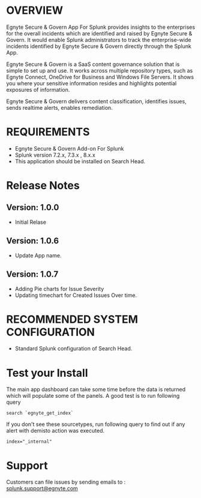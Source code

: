 # OVERVIEW

Egnyte Secure & Govern App For Splunk provides insights to the enterprises for the overall incidents which are identified and raised by Egnyte Secure & Govern. It would enable Splunk administrators to track the enterprise-wide incidents identified by Egnyte Secure & Govern directly through the Splunk App.

Egnyte Secure & Govern is a SaaS content governance solution that is simple to set up and use. It works across multiple repository types, such as Egnyte Connect, OneDrive for Business and Windows File Servers. It shows you where your sensitive information resides and highlights potential exposures of information.

Egnyte Secure & Govern delivers content classification, identifies issues, sends realtime alerts, enables remediation.



# REQUIREMENTS

* Egnyte Secure & Govern Add-on For Splunk
* Splunk version 7.2.x, 7.3.x , 8.x.x 
* This application should be installed on Search Head.

# Release Notes

## Version: 1.0.0
- Initial Relase

## Version: 1.0.6
- Update App name.

## Version: 1.0.7
- Adding Pie charts for Issue Severity
- Updating timechart for Created Issues Over time.

# RECOMMENDED SYSTEM CONFIGURATION

* Standard Splunk configuration of Search Head.

# Test your Install
The main app dashboard can take some time before the data is returned which will populate some of the panels. A good test is to run following query

```search `egnyte_get_index` ```

If you don't see these sourcetypes, run following query to find out if any alert with demisto action was executed.

```index="_internal"```

# Support
Customers can file issues by sending emails to : splunk.support@egnyte.com

